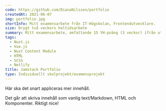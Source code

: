 ```yaml
---
code: https://github.com/DianaNilsson/portfolio
createdAt: 2021-06-07
img: portfolio.jpg
shortInfo: Mitt examensarbete från IT-Högskolan, Frontendutvecklare.
size: Drygt två veckors heltidsarbete
summary: Mitt examensarbete, omfattande 15 YH-poäng (3 veckor) ifrån utbildningen Frontend-utvecklare på IT-Högskolan, Göteborg. Detta projekt gick ut på att skapa en statiskt genererad portfolio-webbsida med tekniker såsom Nuxt.js och Nuxt Content Module.
tags:
  - Nuxt.js
  - Vue.js
  - Nuxt Content Module
  - HTML
  - SCSS
  - Netlify
title: Jamstack Portfolio
type: Individuellt skolprojekt/examensprojekt
---
```


Här ska det snart appliceras mer innehåll.

Det går att skriva innehåll som vanlig text/Markdown, HTML och Komponenter. Riktigt nice!
